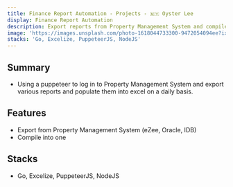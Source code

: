 ```yaml
---
title: Finance Report Automation - Projects - 🇲🇾 Oyster Lee
display: Finance Report Automation
description: Export reports from Property Management System and compile into own finance report
image: 'https://images.unsplash.com/photo-1618044733300-9472054094ee?ixlib=rb-1.2.1&ixid=MnwxMjA3fDB8MHxwaG90by1wYWdlfHx8fGVufDB8fHx8&auto=format&fit=crop&w=300&q=80'
stacks: 'Go, Excelize, PuppeteerJS, NodeJS'
---
```


## Summary
- Using a puppeteer to log in to Property Management System and export various reports and populate them into excel on a daily basis.

## Features
- Export from Property Management System (eZee, Oracle, IDB)
- Compile into one

## Stacks
- Go, Excelize, PuppeteerJS, NodeJS
